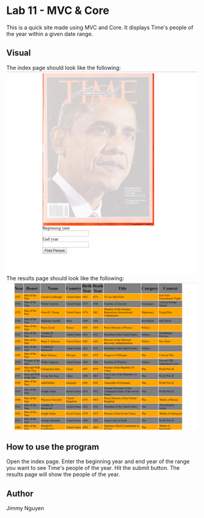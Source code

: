 # Lab 11 - MVC & Core
This is a quick site made using MVC and Core. It displays Time's people of the year within a given date range.

## Visual
The index page should look like the following:
![Program Visual](assets/splash.PNG)
The results page should look like the following:
![Program Visual](assets/results.PNG)

## How to use the program
Open the index page.
Enter the beginning year and end year of the range you want to see Time's people of the year.
Hit the submit button.
The results page will show the people of the year.

## Author
Jimmy Nguyen